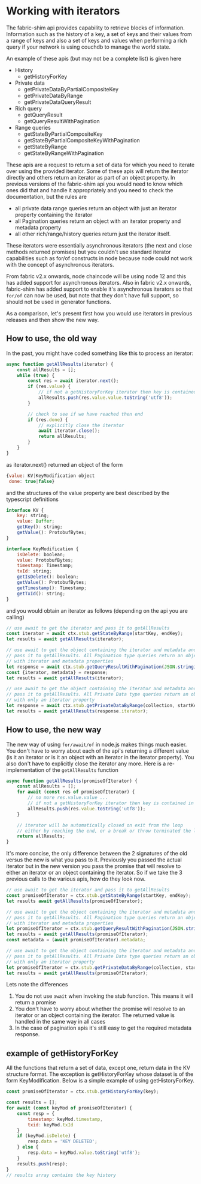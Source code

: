 # Working with iterators
The fabric-shim api provides capability to retrieve blocks of information. Information such as the history of a key, a set of keys and their values from a range of keys and also a set of keys and values when performing a rich query if your network is using couchdb to manage the world state.

An example of these apis (but may not be a complete list) is given here

- History
  -	getHistoryForKey
- Private data
  -	getPrivateDataByPartialCompositeKey
  -	getPrivateDataByRange
  -	getPrivateDataQueryResult
- Rich query
  - getQueryResult
  - getQueryResultWithPagination 
- Range queries 
  - getStateByPartialCompositeKey
  -	getStateByPartialCompositeKeyWithPagination
  - getStateByRange
  - getStateByRangeWithPagination

These apis are a request to return a set of data for which you need to iterate over using the provided iterator. Some of these apis will return the iterator directly and others return an iterator as part of an object property. In previous versions of the fabric-shim api you would need to know which ones did that and handle it appropriately and you need to check the documentation, but the rules are
- all private data range queries return an object with just an iterator property containing the iterator
- all Pagination queries return an object with an iterator property and metadata property
- all other rich/range/history queries return just the iterator itself.

These iterators were essentially asynchronous iterators (the next and close methods returned promises) but you couldn't use standard iterator capabilities such as for/of constructs in node because node could not work with the concept of asynchronous iterators.

From fabric v2.x onwards, node chaincode will be using node 12 and this has added support for asynchronous iterators. Also in fabric v2.x onwards, fabric-shim has added support to enable it's asynchronous iterators so that `for/of` can now be used, but note that they don't have full support, so should not be used in generator functions.

As a comparison, let's present first how you would use iterators in previous releases and then show the new way.

## How to use, the old way
In the past, you might have coded something like this to process an iterator:

```javascript
async function getAllResults(iterator) {
    const allResults = [];
    while (true) {
        const res = await iterator.next();
        if (res.value) {
            // if not a getHistoryForKey iterator then key is contained in res.value.key
            allResults.push(res.value.value.toString('utf8'));
        }

        // check to see if we have reached then end
        if (res.done) {
            // explicitly close the iterator            
            await iterator.close();
            return allResults;
        }
    }
}
```
as iterator.next() returned an object of the form
```javascript
{value: KV|KeyModification object
 done: true|false}
```

and the structures of the value property are best described by the typescript definitions

```javascript
interface KV {
    key: string;
    value: Buffer;
    getKey(): string;
    getValue(): ProtobufBytes;
}

interface KeyModification {
    isDelete: boolean;
    value: ProtobufBytes;
    timestamp: Timestamp;
    txId: string;
    getIsDelete(): boolean;
    getValue(): ProtobufBytes;
    getTimestamp(): Timestamp;
    getTxId(): string;
}
```

and you would obtain an iterator as follows (depending on the api you are calling)

```javascript
// use await to get the iterator and pass it to getAllResults
const iterator = await ctx.stub.getStateByRange(startKey, endKey);
let results = await getAllResults(iterator);

// use await to get the object containing the iterator and metadata and
// pass it to getAllResults. All Pagination type queries return an object
// with iterator and metadata properties
let response = await ctx.stub.getQueryResultWithPagination(JSON.stringify(query), 2);
const {iterator, metadata} = response;
let results = await getAllResults(iterator);

// use await to get the object containing the iterator and metadata and
// pass it to getAllResults. All Private Data type queries return an object
// with only an iterator property
let response = await ctx.stub.getPrivateDataByRange(collection, startKey, endKey);
let results = await getAllResults(response.iterator);
```

## How to use, the new way
The new way of using `for/await/of` in node.js makes things much easier. You don't have to worry about each of the api's returning a different value (is it an iterator or is it an object with an iterator in the iterator property). You also don't have to explicitly close the iterator any more. Here is a re-implementation of the `getAllResults` function

```javascript
async function getAllResults(promiseOfIterator) {
    const allResults = [];
    for await (const res of promiseOfIterator) {
        // no more res.value.value ...
        // if not a getHistoryForKey iterator then key is contained in res.key
        allResults.push(res.value.toString('utf8'));
    }

    // iterator will be automatically closed on exit from the loop
    // either by reaching the end, or a break or throw terminated the loop
    return allResults;
}
```
It's more concise, the only difference between the 2 signatures of the old versus the new is what you pass to it. Previously you passed the actual iterator but in the new version you pass the promise that will resolve to either an iterator or an object containing the iterator. So if we take the 3 previous calls to the various apis, how do they look now.

```javascript
// use await to get the iterator and pass it to getAllResults
const promiseOfIterator = ctx.stub.getStateByRange(startKey, endKey);
let results await getAllResults(promiseOfIterator);

// use await to get the object containing the iterator and metadata and
// pass it to getAllResults. All Pagination type queries return an object
// with iterator and metadata properties
let promiseOfIterator = ctx.stub.getQueryResultWithPagination(JSON.stringify(query), 2);
let results = await getAllResults(promiseOfIterator);
const metadata = (await promiseOfIterator).metadata;

// use await to get the object containing the iterator and metadata and
// pass it to getAllResults. All Private Data type queries return an object
// with only an iterator property
let promiseOfIterator = ctx.stub.getPrivateDataByRange(collection, startKey, endKey);
let results = await getAllResults(promiseOfIterator);
```
Lets note the differences
1. You do not use `await` when invoking the stub function. This means it will return a promise
2. You don't have to worry about whether the promise will resolve to an iterator or an object containing the iterator. The returned value is handled in the same way in all cases
3. In the case of pagination apis it's still easy to get the required metadata response.

## example of getHistoryForKey
All the functions that return a set of data, except one, return data in the KV structure format. The exception is getHistoryForKey whose dataset is of the form KeyModification. Below is a simple example of using getHistoryForKey.

```javascript
const promiseOfIterator = ctx.stub.getHistoryForKey(key);

const results = [];
for await (const keyMod of promiseOfIterator) {
    const resp = {
        timestamp: keyMod.timestamp,
        txid: keyMod.txId
    }
    if (keyMod.isDelete) {
        resp.data = 'KEY DELETED';
    } else {
        resp.data = keyMod.value.toString('utf8');
    }
    results.push(resp);
}
// results array contains the key history
```

